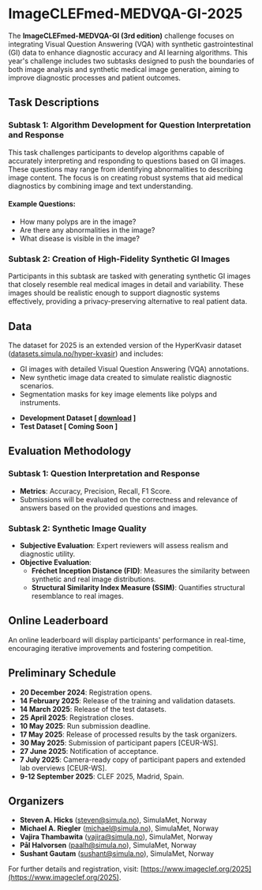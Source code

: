 # ImageCLEFmed-MEDVQA-GI-2025

The **ImageCLEFmed-MEDVQA-GI (3rd edition)** challenge focuses on integrating Visual Question Answering (VQA) with synthetic gastrointestinal (GI) data to enhance diagnostic accuracy and AI learning algorithms. This year's challenge includes two subtasks designed to push the boundaries of both image analysis and synthetic medical image generation, aiming to improve diagnostic processes and patient outcomes.

## Task Descriptions

### Subtask 1: Algorithm Development for Question Interpretation and Response

This task challenges participants to develop algorithms capable of accurately interpreting and responding to questions based on GI images. These questions may range from identifying abnormalities to describing image content. The focus is on creating robust systems that aid medical diagnostics by combining image and text understanding.

#### Example Questions:

-   How many polyps are in the image?
-   Are there any abnormalities in the image?
-   What disease is visible in the image?

### Subtask 2: Creation of High-Fidelity Synthetic GI Images

Participants in this subtask are tasked with generating synthetic GI images that closely resemble real medical images in detail and variability. These images should be realistic enough to support diagnostic systems effectively, providing a privacy-preserving alternative to real patient data.

## Data

The dataset for 2025 is an extended version of the HyperKvasir dataset ([datasets.simula.no/hyper-kvasir](https://datasets.simula.no/hyper-kvasir)) and includes:

-   GI images with detailed Visual Question Answering (VQA) annotations.
-   New synthetic image data created to simulate realistic diagnostic scenarios.
-   Segmentation masks for key image elements like polyps and instruments.

*   **Development Dataset \[ [download](https://huggingface.co/datasets/SimulaMet-HOST/Kvasir-VQA) \]**
*   **Test Dataset \[ Coming Soon \]**

## Evaluation Methodology

### Subtask 1: Question Interpretation and Response

-   **Metrics**: Accuracy, Precision, Recall, F1 Score.
-   Submissions will be evaluated on the correctness and relevance of answers based on the provided questions and images.

### Subtask 2: Synthetic Image Quality

-   **Subjective Evaluation**: Expert reviewers will assess realism and diagnostic utility.
-   **Objective Evaluation**:
    -   **Fréchet Inception Distance (FID)**: Measures the similarity between synthetic and real image distributions.
    -   **Structural Similarity Index Measure (SSIM)**: Quantifies structural resemblance to real images.

## Online Leaderboard

An online leaderboard will display participants' performance in real-time, encouraging iterative improvements and fostering competition.

## Preliminary Schedule

-   **20 December 2024**: Registration opens.
-   **14 February 2025**: Release of the training and validation datasets.
-   **14 March 2025**: Release of the test datasets.
-   **25 April 2025**: Registration closes.
-   **10 May 2025**: Run submission deadline.
-   **17 May 2025**: Release of processed results by the task organizers.
-   **30 May 2025**: Submission of participant papers [CEUR-WS].
-   **27 June 2025**: Notification of acceptance.
-   **7 July 2025**: Camera-ready copy of participant papers and extended lab overviews [CEUR-WS].
-   **9-12 September 2025**: CLEF 2025, Madrid, Spain.

## Organizers

-   **Steven A. Hicks** (steven@simula.no), SimulaMet, Norway
-   **Michael A. Riegler** (michael@simula.no), SimulaMet, Norway
-   **Vajira Thambawita** (vajira@simula.no), SimulaMet, Norway
-   **Pål Halvorsen** (paalh@simula.no), SimulaMet, Norway
-   **Sushant Gautam** (sushant@simula.no), SimulaMet, Norway

For further details and registration, visit: [https://www.imageclef.org/2025](https://www.imageclef.org/2025).
